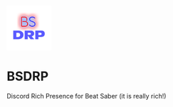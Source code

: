 <img src="bsdrp.png" width="100" alt="Logo">

# BSDRP
Discord Rich Presence for Beat Saber (it is really rich!)

<!-- todo list
* templating for drp strings (details, state)
* timer in drp when map is playing by player (with pause handling, reseting when exits to menu)
-->
